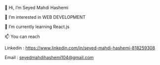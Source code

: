  👋 Hi, I’m Seyed Mahdi Hashemi
 
👀 I’m interested in WEB DEVELOPMENT

🌱 I’m currently learning React.js


 📫 You can reach 
 
 Linkedin : https://www.linkedin.com/in/seyed-mahdi-hashemi-818259308
 
 Email : seyedmahdihashemi104@gmail.com
